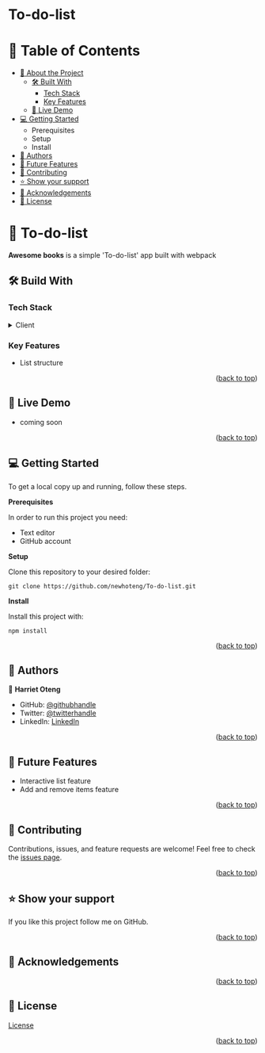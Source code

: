 # To-do-list
<!-- TABLE OF CONTENTS -->

# 📗 Table of Contents

- [📖 About the Project](https://github.com/newhoteng/To-do-list/blob/main/README.md#open_book-awesome-books)
  - [🛠️ Built With](https://github.com/newhoteng/To-do-list/blob/main/README.md#hammer_and_wrench-build-with)
    - [Tech Stack](#tech-stack)
    - [Key Features](#key-features)
  - [🚀 Live Demo](https://github.com/newhoteng/To-do-list/blob/main/README.md#rocket-live-demo)
- [💻 Getting Started](https://github.com/newhoteng/To-do-list/blob/main/README.md#computer-getting-started)
  - Prerequisites
  - Setup
  - Install
- [👥 Authors](https://github.com/newhoteng/To-do-list/blob/main/README.md#busts_in_silhouette-authors)
- [🔭 Future Features](https://github.com/newhoteng/To-do-list/blob/main/README.md#telescope-future-features)
- [🤝 Contributing](https://github.com/newhoteng/To-do-list/blob/main/README.md#handshake-contributing)
- [⭐ Show your support](https://github.com/newhoteng/To-do-list/blob/main/README.md#star-show-your-support)
- [🙏 Acknowledgements](https://github.com/newhoteng/To-do-list/blob/main/README.md#pray-acknowledgements)
- [📝 License](https://github.com/newhoteng/To-do-list/blob/main/README.md#memo-license)

#  :open_book: To-do-list
**Awesome books** is a simple 'To-do-list' app built with webpack

## :hammer_and_wrench: Build With
### Tech Stack
<details><summary>Client</summary>
<ul>
  <li><a href="https://html.com/">HTML</a></li>
  <li><a href="https://www.w3.org/TR/CSS/#css">CSS</a></li>
  <li><a href="https://www.javascript.com/">JavaScript</a></li>
</ul>
</details>

### Key Features
  - List structure

<p align="right">(<a href="https://github.com/newhoteng/To-do-list#readme">back to top</a>)</p>

## :rocket: Live Demo
- coming soon

<p align="right">(<a href="https://github.com/newhoteng/To-do-list#readme">back to top</a>)</p>

## :computer: Getting Started
To get a local copy up and running, follow these steps.<br>

**Prerequisites**<br>

In order to run this project you need:
- Text editor
- GitHub account<br>

**Setup**<br>

Clone this repository to your desired folder:<br>
```
git clone https://github.com/newhoteng/To-do-list.git
```

**Install**<br>

Install this project with:<br>
```
npm install
```


<p align="right">(<a href="https://github.com/newhoteng/To-do-list#readme">back to top</a>)</p>

## :busts_in_silhouette: Authors
:bust_in_silhouette: **Harriet Oteng**
- GitHub: [@githubhandle](https://github.com/newhoteng)
- Twitter: [@twitterhandle](https://twitter.com/HarrietOteng1)
- LinkedIn: [LinkedIn](https://www.linkedin.com/in/harriet-oteng-75554666/)

<p align="right">(<a href="https://github.com/newhoteng/To-do-list#readme">back to top</a>)</p>

## :telescope: Future Features
  - Interactive list feature
  - Add and remove items feature

<p align="right">(<a href="https://github.com/newhoteng/To-do-list#readme">back to top</a>)</p>

## :handshake: Contributing
Contributions, issues, and feature requests are welcome!
Feel free to check the [issues page](https://github.com/newhoteng/To-do-list/issues).

<p align="right">(<a href="https://github.com/newhoteng/To-do-list#readme">back to top</a>)</p>

## :star: Show your support
If you like this project follow me on GitHub.

<p align="right">(<a href="https://github.com/newhoteng/To-do-list#readme">back to top</a>)</p>

## :pray: Acknowledgements


<p align="right">(<a href="https://github.com/newhoteng/To-do-list#readme">back to top</a>)</p>
  
## :memo: License
[License](https://github.com/newhoteng/To-do-list/blob/main/LICENSE)

<p align="right">(<a href="https://github.com/newhoteng/To-do-list#readme">back to top</a>)</p>
